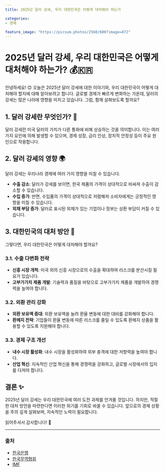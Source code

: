 ```yaml
---
title: 2025년 달러 강세, 우리 대한민국은 어떻게 대처해야 하는가

categories: 
- 경제

feature_image: "https://picsum.photos/2560/600?image=872"
---
```


# 2025년 달러 강세, 우리 대한민국은 어떻게 대처해야 하는가? 💰🇰🇷

안녕하세요! 😊 오늘은 2025년 달러 강세에 대한 이야기와, 우리 대한민국이 어떻게 대처해야 할지에 대해 알아보려고 합니다. 글로벌 경제가 빠르게 변화하는 가운데, 달러의 강세는 많은 나라에 영향을 미치고 있습니다. 그럼, 함께 살펴보도록 할까요?

## 1. 달러 강세란 무엇인가? 🤔

달러 강세란 미국 달러의 가치가 다른 통화에 비해 상승하는 것을 의미합니다. 이는 여러 가지 요인에 의해 발생할 수 있으며, 경제 성장, 금리 인상, 정치적 안정성 등이 주요 원인으로 작용합니다.

## 2. 달러 강세의 영향 🌍

달러 강세는 우리나라 경제에 여러 가지 영향을 미칠 수 있습니다.

- **수출 감소**: 달러가 강세를 보이면, 한국 제품의 가격이 상대적으로 비싸져 수출이 감소할 수 있습니다.
- **수입 증가**: 반면, 수입품의 가격이 상대적으로 저렴해져 소비자에게는 긍정적인 영향을 미칠 수 있습니다.
- **외채 부담 증가**: 달러로 표시된 외채가 있는 기업이나 정부는 상환 부담이 커질 수 있습니다.

## 3. 대한민국의 대처 방안 💪

그렇다면, 우리 대한민국은 어떻게 대처해야 할까요?

### 3.1. 수출 다변화 전략

- **신흥 시장 개척**: 미국 외의 신흥 시장으로의 수출을 확대하여 리스크를 분산시킬 필요가 있습니다.
- **고부가가치 제품 개발**: 기술력과 품질을 바탕으로 고부가가치 제품을 개발하여 경쟁력을 높여야 합니다.

### 3.2. 외환 관리 강화

- **외환 보유액 증대**: 외환 보유액을 늘려 환율 변동에 대한 대비를 강화해야 합니다.
- **환헤지 전략**: 기업들이 환율 변동에 따른 리스크를 줄일 수 있도록 환헤지 상품을 활용할 수 있도록 지원해야 합니다.

### 3.3. 경제 구조 개선

- **내수 시장 활성화**: 내수 시장을 활성화하여 외부 충격에 대한 저항력을 높여야 합니다.
- **산업 혁신**: 지속적인 산업 혁신을 통해 경쟁력을 강화하고, 글로벌 시장에서의 입지를 다져야 합니다.

## 결론 ✨

2025년 달러 강세는 우리 대한민국에 여러 도전 과제를 안겨줄 것입니다. 하지만, 적절한 대처 방안을 마련한다면 이러한 위기를 기회로 바꿀 수 있습니다. 앞으로의 경제 상황을 주의 깊게 살펴보며, 지속적인 노력이 필요합니다.

읽어주셔서 감사합니다! 🙏

---

### 출처
- [한국은행](https://www.bok.or.kr)
- [한국무역협회](https://www.kita.net)
- [IMF](https://www.imf.org)